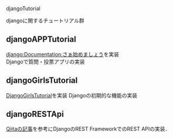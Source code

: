 djangoTutorial  

djangoに関するチュートリアル群

## djangoAPPTutorial
[django:Documentation:さぁ始めましょう](https://docs.djangoproject.com/ja/2.0/intro/)を実装  
Djangoで質問・投票アプリの実装

## djangoGirlsTutorial  
[DjangoGirlsTutorial](https://djangogirlsjapan.gitbooks.io/workshop_tutorialjp/content/)を実装
Djangoの初期的な機能の実装

## djangoRESTApi
[Qiitaの記事](https://qiita.com/kimihiro_n/items/86e0a9e619720e57ecd8#確認環境)を参考にDjangoのREST FrameworkでのREST APIの実装．
